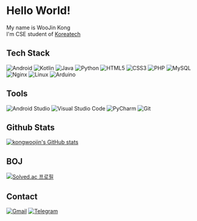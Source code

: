 # Hello World!
My name is WooJin Kong  
I'm CSE student of [Koreatech](https://www.koreatech.ac.kr/)

## Tech Stack
<img alt="Android" src="https://img.shields.io/badge/Android-3DDC84.svg?&style=for-the-badge&logo=Android&logoColor=white"/> <img alt="Kotlin" src="https://img.shields.io/badge/Kotlin-7F52FF.svg?&style=for-the-badge&logo=Kotlin&logoColor=white"/> <img alt="Java" src="https://img.shields.io/badge/Java-007396.svg?&style=for-the-badge&logo=Java&logoColor=white"/> <img alt="Python" src="https://img.shields.io/badge/Python-3776AB.svg?&style=for-the-badge&logo=Python&logoColor=white"/>  <img alt="HTML5" src="https://img.shields.io/badge/HTML5-E34F26.svg?&style=for-the-badge&logo=HTML5&logoColor=white"/> <img alt="CSS3" src="https://img.shields.io/badge/CSS3-1572B6.svg?&style=for-the-badge&logo=CSS3&logoColor=white"/> <img alt="PHP" src="https://img.shields.io/badge/PHP-777BB4.svg?&style=for-the-badge&logo=PHP&logoColor=white"/> <img alt="MySQL" src="https://img.shields.io/badge/MySQL-4479A1.svg?&style=for-the-badge&logo=MySQL&logoColor=white"/> <img alt="Nginx" src="https://img.shields.io/badge/Nginx-009639.svg?&style=for-the-badge&logo=Nginx&logoColor=white"/> <img alt="Linux" src="https://img.shields.io/badge/Linux-FCC624.svg?&style=for-the-badge&logo=Linux&logoColor=white"/> <img alt="Arduino" src="https://img.shields.io/badge/Arduino-00979D.svg?&style=for-the-badge&logo=Arduino&logoColor=white"/>

## Tools
<img alt="Android Studio" src="https://img.shields.io/badge/Android_Studio-3DDC84.svg?&style=for-the-badge&logo=AndroidStudio&logoColor=white"/> <img alt="Visual Studio Code" src="https://img.shields.io/badge/Visual_Studio_Code-007ACC.svg?&style=for-the-badge&logo=VisualStudioCode&logoColor=white"/> <img alt="PyCharm" src="https://img.shields.io/badge/PyCharm-000000.svg?&style=for-the-badge&logo=PyCharm&logoColor=white"/> <img alt="Git" src="https://img.shields.io/badge/Git-F05032.svg?&style=for-the-badge&logo=Git&logoColor=white"/>

## Github Stats
[![kongwoojin's GitHub stats](https://github-readme-stats.vercel.app/api?username=kongwoojin&count_private=true&show_icons=true)](https://github.com/anuraghazra/github-readme-stats)
## BOJ
[![Solved.ac 프로필](http://mazassumnida.wtf/api/v2/generate_badge?boj=kongjak)](https://solved.ac/kongjak)

## Contact
<a href="mailto:kongwoojin03@gmail.com"><img alt="Gmail" src="https://img.shields.io/badge/Gmail-EA4335.svg?&style=for-the-badge&logo=Gmail&logoColor=white"/></a>
<a href="https://t.me/Kongjak"><img alt="Telegram" src="https://img.shields.io/badge/Telegram-26A5E4.svg?&style=for-the-badge&logo=Gmail&logoColor=white"/></a>